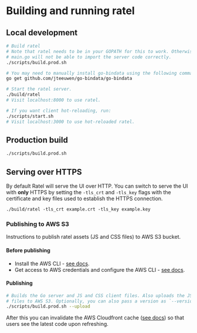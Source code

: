 # Building and running ratel

## Local development

```sh
# Build ratel
# Note that ratel needs to be in your GOPATH for this to work. Otherwise,
# main.go will not be able to import the server code correctly.
./scripts/build.prod.sh

# You may need to manually install go-bindata using the following command
go get github.com/jteeuwen/go-bindata/go-bindata

# Start the ratel server.
./build/ratel
# Visit localhost:8000 to use ratel.

# If you want client hot-reloading, run:
./scripts/start.sh
# Visit localhost:3000 to use hot-reloaded ratel.
```

## Production build

```sh
./scripts/build.prod.sh
```

## Serving over HTTPS

By default Ratel will serve the UI over HTTP. You can switch to serve the UI with **only** HTTPS by
setting the `-tls_crt` and `-tls_key` flags with the certificate and key files used to establish the
HTTPS connection.

```
./build/ratel -tls_crt example.crt -tls_key example.key
```

### Publishing to AWS S3

Instructions to publish ratel assets (JS and CSS files)
to AWS S3 bucket.

#### Before publishing

- Install the AWS CLI -
  [see docs](https://docs.aws.amazon.com/cli/latest/userguide/installing.html).
- Get access to AWS credentials and configure the AWS CLI -
  [see docs](https://docs.aws.amazon.com/cli/latest/userguide/cli-config-files.html).

#### Publishing

```sh
# Builds the Go server and JS and CSS client files. Also uploads the JS and CSS
# files to AWS S3. Optionally, you can also pass a version as `--version 1.0.0`.
./scripts/build.prod.sh --upload
```

After this you can invalidate the AWS Cloudfront cache
([see docs](https://docs.aws.amazon.com/AmazonCloudFront/latest/DeveloperGuide/Invalidation.html))
so that users see the latest code upon refreshing.

